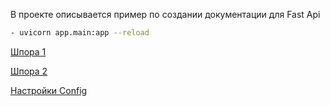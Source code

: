 В проекте описывается пример по создании документации для Fast Api
```bash
- uvicorn app.main:app --reload
```
 

[Шпора 1](https://code.s3.yandex.net/Python-dev/cheatsheets/063-fastapi-osnovy-shpora/063-fastapi-osnovy-shpora.html)

[Шпора 2](https://code.s3.yandex.net/Python-dev/cheatsheets/064-fastapi-obrabotka-form-json-shemy-pydantic-shpo/064-fastapi-obrabotka-form-json-shemy-pydantic-shpo.html)

[Настройки Config](https://docs.pydantic.dev/1.10/usage/settings/#__tabbed_1_2)
